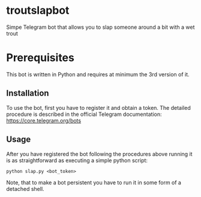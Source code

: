 # troutslapbot
Simpe Telegram bot that allows you to slap someone around a bit with a wet trout

# Prerequisites
This bot is written in Python and requires at minimum the 3rd version of it.

## Installation
To use the bot, first you have to register it and obtain a token. The detailed procedure is described in the official Telegram documentation: https://core.telegram.org/bots

## Usage
After you have registered the bot following the procedures above running it is as straightforward as executing a simple python script:

    python slap.py <bot_token>

Note, that to make a bot persistent you have to run it in some form of a detached shell.
